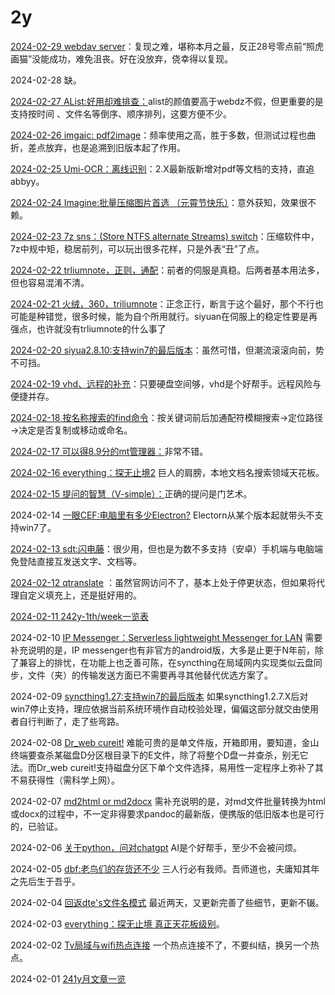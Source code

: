 # 2y

[2024-02-29 webdav server](http://mp.weixin.qq.com/s?__biz=MzIzNzczOTkzMw==&mid=2247485999&idx=1&sn=af574be259d6dba6321da9aa7b82bdcc&chksm=e8c540dddfb2c9cbeb7d3e31dadf16c5708f72f7fc03a7aed077dfa7d96aed10357728191ac2&scene=21#wechat_redirect)：复现之难，堪称本月之最，反正28号零点前“照虎画猫”没能成功，难免沮丧。好在没放弃，侥幸得以复现。  

2024-02-28 缺。  

[2024-02-27 AList:好用却难排查：](http://mp.weixin.qq.com/s?__biz=MzIzNzczOTkzMw==&mid=2247485995&idx=1&sn=100b0e817ee2873b2db8d81666a086f6&chksm=e8c540d9dfb2c9cf1ab61de7607d01878611cb032599bbbf4a336ccc7a632b9247079d10905f&scene=21#wechat_redirect)alist的颜值要高于webdz不假，但更重要的是支持按时间 、文件名等倒序、顺序排列，这要方便不少。  

[2024-02-26 imgaic: pdf2image](http://mp.weixin.qq.com/s?__biz=MzIzNzczOTkzMw==&mid=2247485990&idx=1&sn=9fc9f26d48a2a330c439197f7cd34dda&chksm=e8c540d4dfb2c9c23e851ef808de08dc154a04263608a04a6a67d0b477212052f4852f5f0627&scene=21#wechat_redirect)：频率使用之高，胜于多数，但测试过程也曲折，差点放弃，也是追溯到旧版本起了作用。  

[2024-02-25 Umi-OCR：离线识别](http://mp.weixin.qq.com/s?__biz=MzIzNzczOTkzMw==&mid=2247485981&idx=1&sn=7f8368126b8676695226d3a2b4ec0a5d&chksm=e8c540efdfb2c9f961db61954a659acf72aff0d595fb4b950be726cb5fc590f04b951d3d2618&scene=21#wechat_redirect)：2.X最新版新增对pdf等文档的支持，直追abbyy。  

[2024-02-24 Imagine:批量压缩图片首选 （元霄节快乐）](http://mp.weixin.qq.com/s?__biz=MzIzNzczOTkzMw==&mid=2247485975&idx=1&sn=27fdf8c56a6bdc0640fc5f2a48319cd1&chksm=e8c540e5dfb2c9f36e9eb1db4f717315e018a1505c5276b93e7027893bd6a36cbdf9976d02b6&scene=21#wechat_redirect)：意外获知，效果很不赖。  

[2024-02-23 7z sns：(Store NTFS alternate Streams) switch](http://mp.weixin.qq.com/s?__biz=MzIzNzczOTkzMw==&mid=2247485969&idx=1&sn=b2b8624978d711089bfc91707eeb4b78&chksm=e8c540e3dfb2c9f530ddf7bd5d66589ab1cb5bf57209a045c2b257eedf9bfce0d8fa4b381d36&scene=21#wechat_redirect)：压缩软件中，7z中规中矩，稳居前列，可以玩出很多花样，只是外表“丑”了点。

[2024-02-22 trliumnote，正则，通配](http://mp.weixin.qq.com/s?__biz=MzIzNzczOTkzMw==&mid=2247485963&idx=1&sn=e1ef2f756bbe9b9bf5b9e9b93b61931f&chksm=e8c540f9dfb2c9eff146e8781a957e553b90ce04026ef93a7c9b35a341978b83ca9079c65c7e&scene=21#wechat_redirect)：前者的伺服是真稳。后两者基本用法多，但也容易混淆不清。  

[2024-02-21 火绒，360，triliumnote](http://mp.weixin.qq.com/s?__biz=MzIzNzczOTkzMw==&mid=2247485958&idx=1&sn=6495fe09cfcf93d210f42b228c57e4d4&chksm=e8c540f4dfb2c9e2bff05eb6e2649f002bff8d1bd56df73604c7e4821f76f48f14a6a3b6001c&scene=21#wechat_redirect)：正念正行，断言于这个最好，那个不行也可能是种错觉，很多时候，能为自个所用就行。siyuan在伺服上的稳定性要是再强点，也许就没有trliumnote的什么事了  

[2024-02-20 siyua2.8.10:支持win7的最后版本](http://mp.weixin.qq.com/s?__biz=MzIzNzczOTkzMw==&mid=2247485953&idx=1&sn=99c26a54513bb5f03e1f4629754731c9&chksm=e8c540f3dfb2c9e53173522e35d830164257fdd7ea914be432877cb891c03fb802e4a8b5236f&scene=21#wechat_redirect)：虽然可惜，但潮流滚滚向前，势不可挡。  

[2024-02-19 vhd、远程的补充](http://mp.weixin.qq.com/s?__biz=MzIzNzczOTkzMw==&mid=2247485948&idx=1&sn=3a7cce44daa393e1eedbb540a97c2621&chksm=e8c5430edfb2ca18316680d85749c71c35fe9b609a462017047e297520c37ae4cfd706366145&scene=21#wechat_redirect)：只要硬盘空间够，vhd是个好帮手。远程风险与便捷并存。

[2024-02-18 按名称搜索的find命令](http://mp.weixin.qq.com/s?__biz=MzIzNzczOTkzMw==&mid=2247485942&idx=1&sn=8fbde0466234e2af63326054539fb7db&chksm=e8c54304dfb2ca12846b817c7da9348f57769d67b258f8975235720309c598cb312e651dec83&scene=21#wechat_redirect)：按关键词前后加通配符模糊搜索→定位路径→决定是否复制或移动或命名。  

[2024-02-17 可以得8.9分的mt管理器：](http://mp.weixin.qq.com/s?__biz=MzIzNzczOTkzMw==&mid=2247485938&idx=1&sn=4b369bdf107da8534558f8dfe96862ad&chksm=e8c54300dfb2ca16ec430dc1a1cc59a80400b6084292fa1f14d8a2e22147c003cf0495590336&scene=21#wechat_redirect)非常不错。  

[2024-02-16 everything：探无止境2](http://mp.weixin.qq.com/s?__biz=MzIzNzczOTkzMw==&mid=2247485933&idx=1&sn=a100ab3b091c98200b3dcc759b8b110e&chksm=e8c5431fdfb2ca09cbd30d9f9a6c454cbff66006025ec2476018c941b0f738c361a9d0a616c6&scene=21#wechat_redirect) 巨人的肩膀，本地文档名搜索领域天花板。  

[2024-02-15 提问的智慧（V-simple）：](http://mp.weixin.qq.com/s?__biz=MzIzNzczOTkzMw==&mid=2247485927&idx=1&sn=6fdba06a4cf8d8834eb28487c1ac2b42&chksm=e8c54315dfb2ca03055a9ceb97bf059a14038537575e46423d79cd62ca923885f59da3cd7614&scene=21#wechat_redirect)正确的提问是门艺术。

2024-02-14 [一眼CEF:电脑里有多少Electron?](http://mp.weixin.qq.com/s?__biz=MzIzNzczOTkzMw==&mid=2247485923&idx=1&sn=d77ef95964d07a7e5ff79802dfaf7883&chksm=e8c54311dfb2ca076ffe15c2ee14c5cde05f534e49b7743f4d9c572e3ce19e284ab5ee476ded&scene=21#wechat_redirect)  Electorn从某个版本起就带头不支持win7了。  

[2024-02-13 sdt:闪电藤](http://mp.weixin.qq.com/s?__biz=MzIzNzczOTkzMw==&mid=2247485918&idx=1&sn=c2d6da4386b1076d96f2cc77bbe2ffec&chksm=e8c5432cdfb2ca3a2782a5a1bd570aeefe35d5f44480359526cfd401f67702a8536c794b6fe0&scene=21#wechat_redirect)：很少用，但也是为数不多支持（安卓）手机端与电脑端免登陆直接互发送文字、文档等。

[2024-02-12 qtranslate](http://mp.weixin.qq.com/s?__biz=MzIzNzczOTkzMw==&mid=2247485913&idx=1&sn=be1bfeee7330fb4497bdcdfb0b89e07a&chksm=e8c5432bdfb2ca3da71666828e7ed807e4b91101eed0ea937f179183be68d76584bc2e0c7a1e&scene=21#wechat_redirect) ：虽然官网访问不了，基本上处于停更状态，但如果将代理自定义填充上，还是挺好用的。

[2024-02-11 242y-1th/week一览表](http://mp.weixin.qq.com/s?__biz=MzIzNzczOTkzMw==&mid=2247485908&idx=1&sn=ee959780f3d48c81f23a364a161feb7e&chksm=e8c54326dfb2ca3081bb1723d23605cb3c1f1ae71ddcaf901ea11f19d789d826dcee39594b28&scene=21#wechat_redirect)

2024-02-10 [IP Messenger：Serverless lightweight Messenger for LAN](http://mp.weixin.qq.com/s?__biz=MzIzNzczOTkzMw==&mid=2247485904&idx=1&sn=375e8659d79b497d6c54fb4d09c83bb8&chksm=e8c54322dfb2ca340a79289c214984d3afcdbbb2a7181da91d13a12900a059cc71ace7f66267&scene=21#wechat_redirect) 需要补充说明的是，IP messenger也有非官方的android版，大多是止更于N年前，除了兼容上的排忧，在功能上也乏善可陈，在syncthing在局域网内实现类似云盘同步，文件（夹）的传输发送方面已不需要再寻其他替代优选方案了。

2024-02-09 [syncthing1.27:支持win7的最后版本](http://mp.weixin.qq.com/s?__biz=MzIzNzczOTkzMw==&mid=2247485898&idx=1&sn=ebc53bc2a02cdc5abb206da16fabf905&chksm=e8c54338dfb2ca2e989490ae90c80063d6fea5021c42fb497e9c1dc19674309a17b898bcf4b3&scene=21#wechat_redirect) 如果syncthing1.2.7.X后对win7停止支持，理应依据当前系统环境作自动校验处理，偏偏这部分就交由使用者自行判断了，走了些弯路。

2024-02-08 [Dr\_web cureit!](http://mp.weixin.qq.com/s?__biz=MzIzNzczOTkzMw==&mid=2247485892&idx=1&sn=56eccd6b5eda7d91cda908270a4e224e&chksm=e8c54336dfb2ca2098fdedba77d6bcfe204e1dfe69ba1671a270825ec6b3dccf3e79b7b2e664&scene=21#wechat_redirect)  难能可贵的是单文件版，开箱即用，要知道，金山终端要查杀某磁盘D分区根目录下的E文件，除了将整个D盘一并查杀，别无它法。而Dr\_web cureit!支持磁盘分区下单个文件选择，易用性一定程序上弥补了其不易获得性（需科学上网）。

2024-02-07 [md2html or md2docx](http://mp.weixin.qq.com/s?__biz=MzIzNzczOTkzMw==&mid=2247485885&idx=1&sn=c509371696227e69c7c0a6d54bfc5006&chksm=e8c5434fdfb2ca59a5433216b1cfbf1df3d2f33af0ae58d536d791385cd1997d29da4cb18f58&scene=21#wechat_redirect)   需补充说明的是，对md文件批量转换为html或docx的过程中，不一定非得要求pandoc的最新版，便携版的低旧版本也是可行的，已验证。  

2024-02-06 [关于python，问对chatgpt](http://mp.weixin.qq.com/s?__biz=MzIzNzczOTkzMw==&mid=2247485877&idx=1&sn=170eaff12b47937fa6a3230886ab56ca&chksm=e8c54347dfb2ca51703caa29f763edc2c9feb2ec4ebf4249a35f11d85a10363c584a483c1a94&scene=21#wechat_redirect)  AI是个好帮手，至少不会被问烦。  

2024-02-05 [dbf:老鸟们的存货还不少](http://mp.weixin.qq.com/s?__biz=MzIzNzczOTkzMw==&mid=2247485871&idx=1&sn=ab944837d9e682f43631bdd63f9fd772&chksm=e8c5435ddfb2ca4bea844aa56a1f79850226a78cb3353c619916a4b29608f0e603a4f07433ef&scene=21#wechat_redirect)  三人行必有我师。吾师道也，夫庸知其年之先后生于吾乎。  

2024-02-04 [回返dte's文件名模式](http://mp.weixin.qq.com/s?__biz=MzIzNzczOTkzMw==&mid=2247485866&idx=1&sn=bd651de3928ae31fd9184109cdd59698&chksm=e8c54358dfb2ca4ea4f76e5a23cb8d2bace710d2bbd1b2c4b4e646550aa3233e1d020c97a07d&scene=21#wechat_redirect)  最近两天，又更新完善了些细节，更新不辍。  

2024-02-03 [everything：探无止境   真正天花板级别](http://mp.weixin.qq.com/s?__biz=MzIzNzczOTkzMw==&mid=2247485861&idx=1&sn=cd63ab6224680b2af7f94d1f7e21d24f&chksm=e8c54357dfb2ca4105e0b730145b2a634e91a3e22957300cb55d3767c203db2788346beef088&scene=21#wechat_redirect)。  

2024-02-02 [Tv局域与wifi热点连接](http://mp.weixin.qq.com/s?__biz=MzIzNzczOTkzMw==&mid=2247485854&idx=1&sn=13ce02f7b02957cca84ee6c725f3406d&chksm=e8c5436cdfb2ca7a1fdb744caf36882017f3d21ea31bfa70d5f85d2e8f49ace360253d5bb0dd&scene=21#wechat_redirect) 一个热点连接不了，不要纠结，换另一个热点。

2024-02-01 [241y月文章一览](http://mp.weixin.qq.com/s?__biz=MzIzNzczOTkzMw==&mid=2247485849&idx=1&sn=0a6fae6f089db6a55cb9711162108324&chksm=e8c5436bdfb2ca7d440f23ecf110a5e7cbc84888e1d9f0880acd8bebc9ad3bc3ea8b35f638f0&scene=21#wechat_redirect)